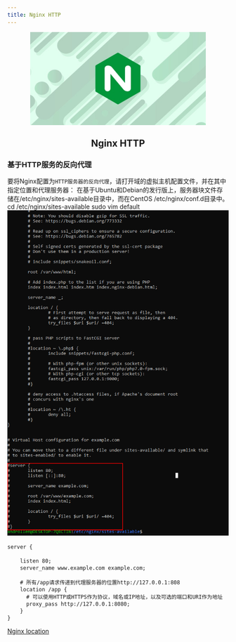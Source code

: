 ```yaml
---
title: Nginx HTTP
---
```


<p align="center">
<img width="400" align="center" src="Assets/20190529160129.jpg"/>
<h2 align="center">Nginx HTTP</h2>
</p>

### 基于HTTP服务的反向代理

  要将Nginx配置为```HTTP服务器的反向代理```，请打开域的虚拟主机配置文件，并在其中指定位置和代理服务器：
  在基于Ubuntu和Debian的发行版上，服务器块文件存储在/etc/nginx/sites-available目录中，而在CentOS /etc/nginx/conf.d目录中。
  cd /etc/nginx/sites-available
  sudo vim default
  ![vim](Assets/20190530162108.png)

  ``` nginx
  server {

      listen 80;
      server_name www.example.com example.com;

      # 所有/app请求传递到代理服务器的位置http://127.0.0.1:808
      location /app {
        # 可以使用HTTP或HTTPS作为协议，域名或IP地址，以及可选的端口和URI作为地址
        proxy_pass http://127.0.0.1:8080;
      }
  }
  ```

  [Nginx location](https://www.cnblogs.com/coder-yoyo/p/6346595.html)
